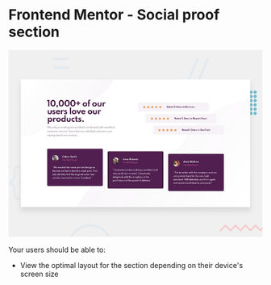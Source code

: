 # Frontend Mentor - Social proof section

![Design preview for the Social proof section coding challenge](./design/desktop-preview.jpg)


Your users should be able to:

- View the optimal layout for the section depending on their device's screen size
